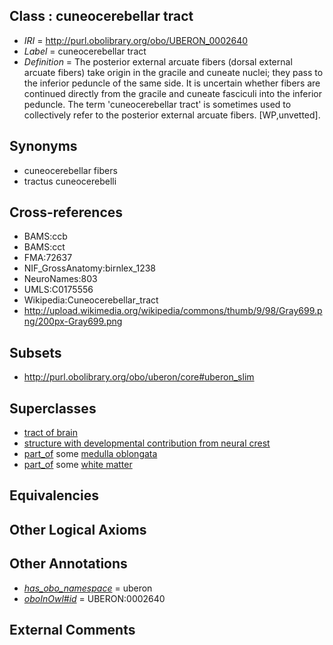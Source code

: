 
## Class : cuneocerebellar tract

 * *IRI* = http://purl.obolibrary.org/obo/UBERON_0002640
 * *Label* = cuneocerebellar tract
 * *Definition* = The posterior external arcuate fibers (dorsal external arcuate fibers) take origin in the gracile and cuneate nuclei; they pass to the inferior peduncle of the same side. It is uncertain whether fibers are continued directly from the gracile and cuneate fasciculi into the inferior peduncle. The term 'cuneocerebellar tract' is sometimes used to collectively refer to the posterior external arcuate fibers. [WP,unvetted].

## Synonyms

 * cuneocerebellar fibers
 * tractus cuneocerebelli

## Cross-references

 * BAMS:ccb
 * BAMS:cct
 * FMA:72637
 * NIF_GrossAnatomy:birnlex_1238
 * NeuroNames:803
 * UMLS:C0175556
 * Wikipedia:Cuneocerebellar_tract
 * http://upload.wikimedia.org/wikipedia/commons/thumb/9/98/Gray699.png/200px-Gray699.png

## Subsets

 * http://purl.obolibrary.org/obo/uberon/core#uberon_slim

## Superclasses

 * [tract of brain](../../UBERON/02/UBERON_0007702.md)
 * [structure with developmental contribution from neural crest](../../UBERON/14/UBERON_0010314.md)
 * [part_of](../../BFO/50/BFO_0000050.md) some [medulla oblongata](../../UBERON/96/UBERON_0001896.md)
 * [part_of](../../BFO/50/BFO_0000050.md) some [white matter](../../UBERON/16/UBERON_0002316.md)

## Equivalencies


## Other Logical Axioms


## Other Annotations

 * *[has_obo_namespace](../../ce/oboInOwl#hasOBONamespace.md)* = uberon
 * *[oboInOwl#id](../../id/oboInOwl#id.md)* = UBERON:0002640

## External Comments

